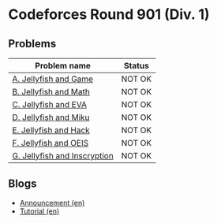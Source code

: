 # Codeforces Round 901 (Div. 1)

## Problems

|Problem name|Status|
|------------|---------|
| [A. Jellyfish and Game](problems/A._Jellyfish_and_Game.md)|NOT OK|
| [B. Jellyfish and Math](problems/B._Jellyfish_and_Math.md)|NOT OK|
| [C. Jellyfish and EVA](problems/C._Jellyfish_and_EVA.md)|NOT OK|
| [D. Jellyfish and Miku](problems/D._Jellyfish_and_Miku.md)|NOT OK|
| [E. Jellyfish and Hack](problems/E._Jellyfish_and_Hack.md)|NOT OK|
| [F. Jellyfish and OEIS](problems/F._Jellyfish_and_OEIS.md)|NOT OK|
| [G. Jellyfish and Inscryption](problems/G._Jellyfish_and_Inscryption.md)|NOT OK|
## Blogs

- [Announcement (en)](blogs/Announcement_(en).md)
- [Tutorial (en)](blogs/Tutorial_(en).md)
